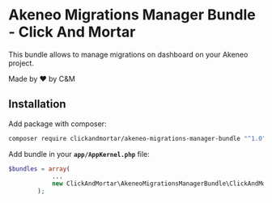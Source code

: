 # Akeneo Migrations Manager Bundle - Click And Mortar

This bundle allows to manage migrations on dashboard on your Akeneo project.

Made by :heart: by C&M

## Installation

Add package with composer:
```bash
composer require clickandmortar/akeneo-migrations-manager-bundle "^1.0"
```

Add bundle in your **`app/AppKernel.php`** file:
```php
$bundles = array(
            ...
            new ClickAndMortar\AkeneoMigrationsManagerBundle\ClickAndMortarAkeneoMigrationsManagerBundle(),
        );
```
